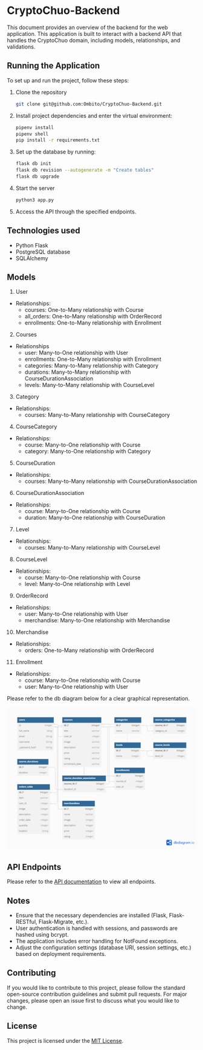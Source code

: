 # CryptoChuo-Backend
This document provides an overview of the backend for the web application. This application is built to interact with a backend API that handles the CryptoChuo domain, including models, relationships, and validations.

## Running the Application

To set up and run the project, follow these steps:

1. Clone the repository 

    ```bash
   git clone git@github.com:Ombito/CryptoChuo-Backend.git
    ```

2. Install project dependencies and enter the virtual environment:
   
    ```bash
   pipenv install
   pipenv shell
   pip install -r requirements.txt
    ```
3. Set up the database by running:
   
    ```bash
    flask db init
    flask db revision --autogenerate -m "Create tables"
    flask db upgrade
    ```

4. Start the server
    ```bash
    python3 app.py
    ```
5. Access the API through the specified endpoints.


## Technologies used
- Python Flask
- PostgreSQL database
- SQLAlchemy


## Models

1. User
- Relationships:
    - courses: One-to-Many relationship with Course
    - all_orders: One-to-Many relationship with OrderRecord
    - enrollments: One-to-Many relationship with Enrollment

2. Courses 
- Relationships
    - user: Many-to-One relationship with User
    - enrollments: One-to-Many relationship with Enrollment
    - categories: Many-to-Many relationship with Category
    - durations: Many-to-Many relationship with CourseDurationAssociation
    - levels: Many-to-Many relationship with CourseLevel

3. Category
- Relationships:
    - courses: Many-to-Many relationship with CourseCategory

4. CourseCategory
- Relationships:
    - course: Many-to-One relationship with Course
    - category: Many-to-One relationship with Category

5. CourseDuration
- Relationships:
    - courses: Many-to-Many relationship with CourseDurationAssociation   

6. CourseDurationAssociation
- Relationships:
    - course: Many-to-One relationship with Course
    - duration: Many-to-One relationship with CourseDuration

7. Level
- Relationships:
    - courses: Many-to-Many relationship with CourseLevel

8. CourseLevel
- Relationships:
    - course: Many-to-One relationship with Course
    - level: Many-to-One relationship with Level

9. OrderRecord
- Relationships:
    - user: Many-to-One relationship with User
    - merchandise: Many-to-One relationship with Merchandise

10.  Merchandise
- Relationships:
    - orders: One-to-Many relationship with OrderRecord

11.  Enrollment
- Relationships:
    - course: Many-to-One relationship with Course
    - user: Many-to-One relationship with User
  
Please refer to the db diagram below for a clear graphical representation.

![Relational Diagram](./dbdiagram.png)

## API Endpoints
Please refer to the [API documentation]() to view all endpoints.


## Notes

- Ensure that the necessary dependencies are installed (Flask, Flask-RESTful, Flask-Migrate, etc.).
- User authentication is handled with sessions, and passwords are hashed using bcrypt.
- The application includes error handling for NotFound exceptions.
- Adjust the configuration settings (database URI, session settings, etc.) based on deployment requirements.


## Contributing

If you would like to contribute to this project, please follow the standard open-source contribution guidelines and submit pull requests. For major changes, please open an issue first to discuss what you would like to change.

## License

This project is licensed under the [MIT License](LICENSE).
